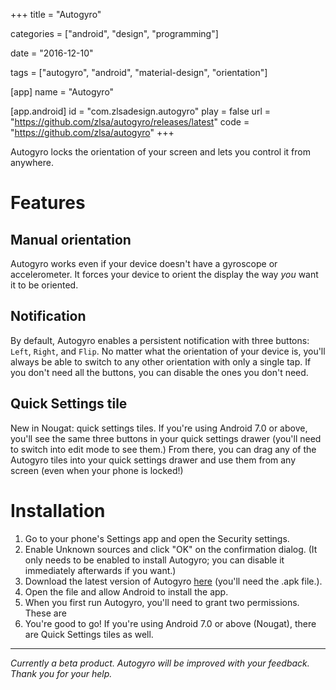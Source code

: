 +++
title = "Autogyro"

categories = ["android", "design", "programming"]

date = "2016-12-10"

tags = ["autogyro", "android", "material-design", "orientation"]

[app]
name = "Autogyro"

[app.android]
id = "com.zlsadesign.autogyro"
play = false
url = "https://github.com/zlsa/autogyro/releases/latest"
code = "https://github.com/zlsa/autogyro"
+++

Autogyro locks the orientation of your screen and lets you control it
from anywhere.

<!--more-->

# Features

## Manual orientation

Autogyro works even if your device doesn't have a gyroscope or
accelerometer. It forces your device to orient the display the way
_you_ want it to be oriented.

## Notification

By default, Autogyro enables a persistent notification with three
buttons: `Left`, `Right`, and `Flip`. No matter what the orientation
of your device is, you'll always be able to switch to any other
orientation with only a single tap. If you don't need all the buttons,
you can disable the ones you don't need.

## Quick Settings tile

New in Nougat: quick settings tiles. If you're using Android 7.0 or
above, you'll see the same three buttons in your quick settings drawer
(you'll need to switch into edit mode to see them.) From there, you
can drag any of the Autogyro tiles into your quick settings drawer and
use them from any screen (even when your phone is locked!)

# Installation

1. Go to your phone's Settings app and open the Security settings.
2. Enable Unknown sources and click "OK" on the confirmation
   dialog. (It only needs to be enabled to install Autogyro; you can
   disable it immediately afterwards if you want.)
3. Download the latest version of Autogyro
   [here](https://github.com/zlsa/autogyro/releases/latest) (you'll
   need the .apk file.).
4. Open the file and allow Android to install the app.
5. When you first run Autogyro, you'll need to grant two
   permissions. These are
6. You're good to go! If you're using Android 7.0 or above (Nougat),
   there are Quick Settings tiles as well.


---

*Currently a beta product. Autogyro will be improved with your feedback. Thank you for your help.*

